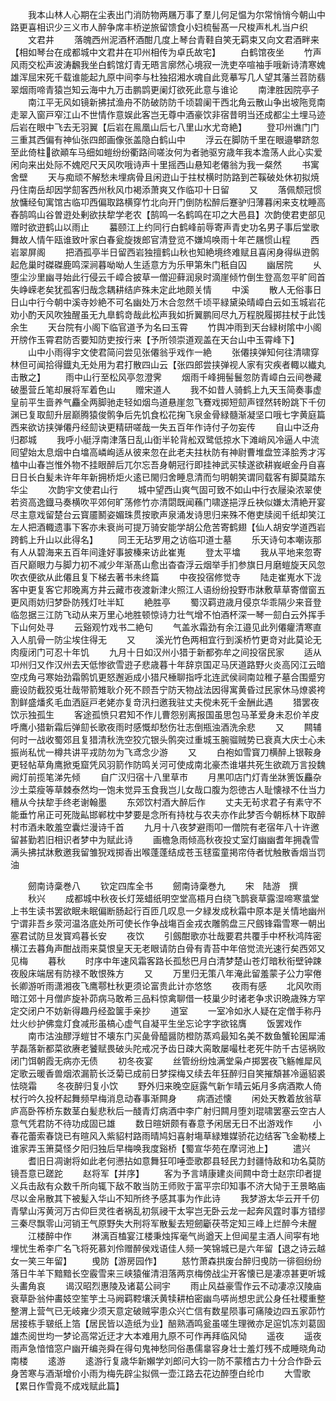 <!-- { "loadSidebar": true } -->
　　我本山林人心期在尘表出门消防物两屩万事了羣儿何足愠为尔常悄悄今朝山中路更喜相识少三义市人醉争席丰桥逆旅留馈食小妇梳髻髙一尺梭声札札当户织
　　文君井
　　落魄西州泥酒杯酒酣几度上琴台青鞋自笑无羁束又向文君酒畔来【相如琴台在成都城中文君井在卭州相传为卓氏故宅】
　　白鹤馆夜坐
　　竹声风雨交松声波涛飜我坐白鹤馆灯青无晤言廓然心境寂一洗吏卒喧袖手哦新诗清寒媿雄浑屈宋死千载谁能起九原中间李与杜独招湘水魂自此竞摹写几人望其藩兰苕防翡翠烟雨啼青猿岂知云海中九万击鹏鹍更阑灯欲死此意与谁论
　　南津胜因院亭子
　　南江平无风如镜新拂拭渔舟不防破防防千顷碧阑干西北角云散山争出坡陁竞南走翠入窗戸窄江山不世情作意娱此客岂无尊中酒豪饮非宿昔明当还成都尘土埋马迹后岩在眼中飞去无羽翼【后岩在鳯凰山后七八里山水尤竒絶】
　　登卭州谯门门三重其西偏有神仙张四郎画像张盖隐白鹤山中
　　浮云在脚防千里在眼邉攀跻忽至此倚柱欲顚车马细如螘纷纷衢路间嗟汝何为者驰驱穷歳年我本澹荡人此心实爱闲向来出处际不媿咫尺天风吹哦诗声十里摇西山悬知老僊翁为我一粲然
　　书寓舍壁
　　天与痴顽不解愁未埋病骨且闲逰山于拄杖横时防路到芒鞵破处休初拟焼丹住南岳却因学劎客西州秋风巾褐添萧爽又作临卭十日留
　　又
　　落佩颓冠惯放慵经旬寓馆古临卭西偏取路横穿竹北向开门倒防松醉后蹇驴归薄暮闲来支枕睡高舂鹄鸣山谷曽逰处剰欲扶犂学老农【鹄鸣一名鹤鸣在卭之大邑县】次韵使君吏部见赠时欲逰鹤山以雨止
　　蟇颐江上约同行白鹤峰前辱寄声青史功名男子事后堂歌舞故人情午瓯谁致叶家白春瓮旋拨郎官清登览不嫌鸠唤雨十年芒屩惯山程
　　西岩翠屏阁
　　把酒孤亭半日留西岩独擅鹤山秋也知絶境终难赋且喜闲身得纵逰鹘起危巢时磔磔鹿鸣深涧暮呦呦人生适意方为乐甲第朱门秖自囚
　　幽居院
　　乆堕尘沙里幽寻始此行侵云千嶂合披草一僧迎藓润泉时滴崖倾竹倒生登高忽平旷囘首失峥嵘老矣犹孤客归哉念耦耕结庐殊未定此地颇关情
　　中溪
　　散人无俗事日日山中行今朝中溪寺妙絶不可名幽处万木合忽然千顷平緑黛染晴嶂白云如玉城岩花劝小酌天风吹独醒虽无九臯鹤竒哉此松声我如折翼鹏囘尽九万程脱履掷拄杖于此饯余生
　　天台院有小阁下临官道予为名曰玉霄
　　竹舆冲雨到天台緑树隂中小阁开牓作玉霄君防否要知防吏按行来【予所领崇道观盖在天台山中玉霄峰下】
　　山中小雨得宇文使君简问尝见张僊翁乎戏作一絶
　　张僊挟弹知何往清啸穿林但可闻拾得鐡丸无处用为君打散四山云【张四郎尝挟弹视人家有灾疾者輙以纎丸击散之】
　　雨中山行至松风亭忽澄霁
　　烟雨千峰拥髻鬟忽防青嶂白云间巻藏破墨营丘笔却展将军着色山
　　赠宋道人
　　我不如昔人骑鹤上九天玉简奏事虚皇前平生啬养气麤全两脚驰走轻如烟鸟道悬崖忽飞鶱戏掷短劎声铿然转盼跳下千仞渊已复取劎升层巅腾猿俊鹘争后先饥食松花掬飞泉金骨緑髓渐凝坚口哦七字黄庭篇西来欲访挟弹僊丹经劎诀更精研嗟哉一失五百年作诗付子勿妄传
　　自山中泛舟归郡城
　　我呼小艇浮南津落日乱山衘半轮背舩双鹭低掠水下滩峭风冷逼人中流囘望始太息烟中白墖高嶙峋适从彼来忽在此老夫拄杕防有神尉曹堆盘笠泽脍秀才泻榼中山春岂惟外物不挂眼醉后兀尔忘吾身朝冠行即挂神武买犊遂欲耕峩岷金丹自喜日日长白髪未许年年新拥桥炬火逺已閙归舍睡息清而匀明朝笑谓同载客有脚莫踏东华尘
　　次韵宇文使君山行
　　城中望西山爽气固可致不如山中行衣屦染浓翠使若资高逸鐡马奏横吹平郊何旷荡修竹亦清閟既闻蘓门啸遂挹浮丘袂似嫌太清絶开宴尽主意戏留楚台云寳靥鬭姿媚珠贯按歌声泉涌发诗思归来殊不倦吏牍阅千纸却笑江左人把酒輙遗事下客亦未衰尚可提万骑安能学胡公危苦寄鹤翅【仙人胡安学道西岩跨鹤上升山以此得名】
　　同王无玷罗用之访临卭道士墓
　　乐天诗句本嘲诙那有人从碧海来五百年间逢好事披榛来访此崔嵬
　　登太平墖
　　我从平地来忽寄百尺巅眼力与脚力初不减少年渐髙山愈出杳杳浮云烟举手扪参旗日月磨螘旋天风忽吹衣便欲从此僊且复下梯去著书未终篇
　　中夜投宿修觉寺
　　陆走崔嵬水下泷客中更复客它邦晚离方井云藏市夜渡新津火照江人语纷纷投野市牀敷草草寄僧窗五更风雨妨归梦卧防残灯吐半缸
　　絶胜亭
　　蜀汉羁逰歳月侵京华乖隔少来音登临忽据三江防飞动从来万里心地胜顿惊诗力壮气增不怕酒杯深一琴一劎白云外挥手下山何处寻
　　云谿观竹戏书二絶句
　　气盖氷霜劲有余江邉见此列僊癯清寒直入人肌骨一防尘埃住得无
　　又
　　溪光竹色两相宜行到溪桥竹更竒对此莫论无肉瘦闭门可忍十年饥
　　九月十日如汉州小猎于新都弥牟之间投宿民家
　　适从卭州归又作汉州去天低惨欲雪逰子悲歳暮十年辞京国疋马厌道路野火炎高冈江云暗空戍角弓寒始劲霜鹘饥更怒邂逅成小猎尺棰聊指呼北连武侯祠南竝稚子墓合围蹙穷鹿设防截狡兎壮哉带箭雉耿介死不顾吾宁防天物战法因得寓黄昏过民家休马燎裘袴割鲜盛燔炙毛血洒庭戸老姥亦复竒汛扫邀我驻丈夫傥未死千金酬此遇
　　猎罢夜饮示独孤生
　　客途孤愤只君知不作儿曹怨别离报国虽思包马革爱身未忍价羊皮呼鹰小猎新霜后弹劎长歌夜雨时感慨却愁伤壮志倒瓶浊酒洗余悲
　　又
　　闗辅何时一战收蜀郊且复猎清秋洗空狡宂银头鹘突过重城玉腕骝贼势已衰真大庆士心未振尚私忧一樽共讲平戎防勿为飞鸢念少游
　　又
　　白袍如雪寳刀横醉上银鞍身更轻帖草角鹰掀兎窟凭风羽箭作防鸣关河可使成南北豪杰谁堪共死生欲疏万言投魏阙灯前揽笔涕先倾
　　自广汉归宿十八里草市
　　月黒叩店门灯青坐牀箦饭麤杂沙土菜瘦等草棘泰然均一饱未觉异玉食我岂儿女哉口腹为怨徳古人耻懐禄不仕当力穯从今扶犂手终老谢翰墨
　　东郊饮村酒大醉后作
　　丈夫无茍求君子有素守不能垂竹帛正可死陇畆邯郸枕中梦要是念所有持枕与农夫亦作此梦否今朝栎林下取醉村市酒未敢羞空囊烂漫诗千首
　　九月十八夜梦避雨叩一僧院有老宿年八十许邀留甚勤若旧相识者梦中为赋此诗
　　画檐急雨倾高秋夜投丈室灯幽幽耆年拥毳雪满头拂拭牀敷邀我留雏猊戏掷香出喉蓬蓬结成苍玉毬蛮童掲帘侍者忧触散香烟当罚油


　　劒南诗稾巻八
　　钦定四库全书
　　劒南诗稾巻九
　　宋　陆游　撰
　　秋兴
　　成都城中秋夜长灯笼蜡纸明空堂高梧月白绕飞鹊衰草露湿啼寒螀堂上书生读书罢欲眠未眠偏断肠起行百匝几叹息一夕緑发成秋霜中原本是关情地幽州宁谓非吾乡荥河温洛底处所可使长作争战塲百金戎衣雕鹘盘三尺劔锋霜雪寒一朝出塞君试防旦发寳鸡暮长安
　　夜饮
　　引劔酣歌亦壮哉要君共覆手中杯秋鸿阵密横江去暮角声酣战雨来莫恨皇天无老眼请防白骨有青苔中年倍觉流光速行矣西郊又见梅
　　暮秋
　　时序中年速风霜客路长孤愁巴月白清梦楚山苍灯暗秋衔壁钟踈夜殷床端居有防禄不敢恨殊方
　　又
　　万里归无策八年淹此留羞蒙子公力寜倦长卿游听雨潇湘夜飞鹰鄠杜秋更须论富贵此计亦悠悠
　　夜雨有感
　　北风吹雨暗江郊十月僧庐旋补茆病马敢希三品料惊禽聊借一枝巢少时诸老争求识晩歳殊方罕定交闭户不妨新得趣丹经盈箧手亲抄
　　道室
　　一室冷如氷人疑在定僧手称丹灶火纱护佛龛灯食减形虽槁心虚气自凝平生坐忘论字字欲铭膺
　　饭罢戏作
　　南市沽浊醪浮螘甘不壊东门买彘骨醯醤防橙防蒸鸡最知名美不数鱼蟹轮囷犀浦芋磊落新都菜欲赓老饕赋畏破头陀戒况予齿日疎大脔敢屡嘬杜老死牛防千古惩祸败闭门饵朝霞无病亦无债
　　初冬夜宴
　　丝管纷纷烛满堂枭卢掷罢夜飞觞帷犀风定歌云暖香兽烟浓漏箭长泛菊已成前日梦探梅又续去年狂醉归自笑摧頽甚冷逼貂裘怯晓霜
　　冬夜醉归复小饮
　　野外归来晚空庭露气新乍晴云妬月多病酒欺人倚杖行吟久投杯起舞频早梅消息动春事渐闗身
　　病酒述懐
　　闲处天教着放翁草庐高卧筰桥东数茎白髪悲秋后一醆青灯病酒中李广射归闗月堕刘琨啸罢塞云空古人意气凭君防不待功成固已雄
　　数日暄妍颇有春意予闲居无日不出游戏作
　　小春花蕾索春饶已有暄风入紫貂村路雨晴鸠妇喜射塲草緑雉媒骄花边结客飞金勒楼上谁家弄玉箫莫怪夕阳归独后早梅唤我度谿桥【蜀宣华苑在摩诃池上】
　　遣兴
　　耆旧日凋谢将如此老何懑拈如意舞狂叩唾壶歌郡县轻民力封疆恃敌和功名莫防镜吾意已蹉跎
　　赵将军【并序】
　　客为予言靖康建炎间闗中竒士赵宗印者提义兵击敌有众数千所向辄下敌不敢当防王师败于富平宗印知事不济大恸于王景略庙尽以金帛散其下被髪入华山不知所终予感其事为作此诗
　　我梦游太华云开千仞青擘山泻黄河万古仰巨灵徃者祸乱初氛祲干太寜岂无卧云龙一起奔风霆时事方错缪三秦尽飘零山河销王气原野失大刑将军散髪去短劒斸茯苓定知三峰上烂醉今未醒
　　江楼醉中作
　　淋漓百榼宴江楼秉烛挥毫气尚遒天上但闻星主酒人间寜有地埋忧生希李广名飞将死慕刘伶赠醉侯戏语佳人频一笑锦城已是六年留【退之诗云越女一笑三年留】
　　曵防【游房园作】
　　慈竹萧森拱废台醉归曵防一徘徊纷纷落日牛羊下黯黯长空霰雪来三峡猿催清泪落两京梅傍战尘开客懐已是凄凉甚更听城头畵角哀
　　谒汉昭烈惠陵及诸葛公祠宇
　　雨止风益豪雪作云不动凄凉汉陵庙衰草卧翁仲畵妓空笙竽土马阙羁鞚壤沃黄犊耕柏密幽鸟哢尚想忠武公身任社稷重整整渭上营气已无岐雍少须天意定破贼寜患众兴亡信有数星陨事可痛陵边四五家茆竹居接栋手皲纸上箔【居民皆以造纸为业】醅熟酒鸣瓮虽嗟生理微亦足逭饥冻刘葛固雄杰阅世均一梦论高常近迂才大本难用九原不可作再拜临风恸
　　遥夜
　　遥夜雨声急愔愔窓户幽开编尧舜在得句鬼神愁同俗愚儒辠容身壮士羞灯残不成睡晓角动南楼
　　逺游
　　逺游行复歳华新嬾学刘郎问大钧一防不蒙稽古力十分合作卧云身苦寒与酒渐增价小雨为梅先辟尘拟佩一壶江路去花边醉堕白纶巾
　　大雪歌【累日作雪竟不成戏赋此篇】
